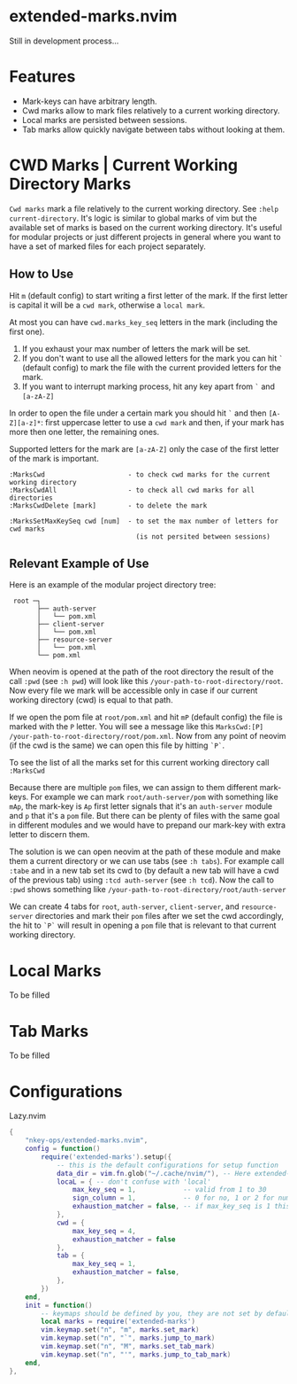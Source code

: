 # extended-marks.nvim
Still in development process...


# Features
- Mark-keys can have arbitrary length. 
- Cwd marks allow to mark files relatively to a current working directory.
- Local marks are persisted between sessions.
- Tab marks allow quickly navigate between tabs without looking at them.

# CWD Marks | Current Working Directory Marks
`Cwd marks` mark a file relatively to the current working directory. See `:help current-directory`. It's logic is similar to global marks of vim but the available set of marks is based on the current working directory. It's useful for modular projects or just different projects in general where you want to have a set of marked files for each project separately.

## How to Use
Hit `m` (default config) to start writing a first letter of the mark.  If the first letter is capital it will be a `cwd mark`, otherwise a `local mark`. 

At most you can have `cwd.marks_key_seq` letters in the mark (including the first one). 

1. If you exhaust your max number of letters the mark will be set.
2. If you don't want to use all the allowed letters for the mark you can hit `` ` `` (default config) to mark the file with the current provided letters for the mark.
3. If you want to interrupt marking process, hit any key apart from `` ` `` and `[a-zA-Z]`

In order to open the file under a certain mark you should hit `` ` `` and then `[A-Z][a-z]*`: first uppercase letter to use a `cwd mark` and then, if your mark has more then one letter, the remaining ones.

Supported letters for the mark are `[a-zA-Z]` only the case of the first letter of the mark is important.

    :MarksCwd                     - to check cwd marks for the current working directory
    :MarksCwdAll                  - to check all cwd marks for all directories
    :MarksCwdDelete [mark]        - to delete the mark

    :MarksSetMaxKeySeq cwd [num]  - to set the max number of letters for cwd marks 
                                    (is not persited between sessions)
    

## Relevant Example of Use 
Here is an example of the modular project directory tree: 

     root ─┐
           ├── auth-server
           │   └── pom.xml
           ├── client-server
           │   └── pom.xml
           ├── resource-server
           │   └── pom.xml
           └── pom.xml

When neovim is opened at the path of the root directory the result of the call `:pwd`  (see `:h pwd`) will look like this `/your-path-to-root-directory/root`. Now every file we mark will be accessible only in case if our current working directory (cwd) is equal to that path.

If we open the pom file at `root/pom.xml` and hit `mP` (default config) the file is marked with the `P` letter. You will see a message like this `MarksCwd:[P] /your-path-to-root-directory/root/pom.xml`. Now from any point of neovim (if the cwd is the same) we can open this file by hitting `` `P` ``. 

To see the list of all the marks set for this current working directory call `:MarksCwd`

Because there are multiple `pom` files, we can  assign to them different mark-keys. For example we can mark `root/auth-server/pom` with something like `mAp`, the mark-key is `Ap` first letter signals that it's an `auth-server` module and `p` that it's a `pom` file. But there can be plenty of files with the same goal in different modules and we would have to prepand our mark-key with extra letter to discern them.  

The solution is we can open neovim at the path of these module and make them a current directory or we can use tabs (see `:h tabs`). For example call `:tabe` and in a new tab set its cwd to (by default a new tab will have a cwd of the previous tab) using `:tcd auth-server` (see `:h tcd`). Now the call to `:pwd` shows something like `/your-path-to-root-directory/root/auth-server`

We can create 4 tabs for `root`, `auth-server`, `client-server`, and `resource-server` directories and mark their `pom` files after we set the cwd accordingly, the hit to `` `P` `` will result in opening a `pom` file that is relevant to that current working directory. 


# Local Marks
To be filled

# Tab Marks
To be filled

# Configurations

Lazy.nvim
```lua
{
    "nkey-ops/extended-marks.nvim",
    config = function()
        require('extended-marks').setup({
            -- this is the default configurations for setup function
            data_dir = vim.fn.glob("~/.cache/nvim/"), -- Here extended-marks dir will be created to store data
            locaL = { -- don't confuse with 'local'
                max_key_seq = 1,            -- valid from 1 to 30
                sign_column = 1,            -- 0 for no, 1 or 2 for number of characters 
                exhaustion_matcher = false, -- if max_key_seq is 1 this parameter will always be false
            },
            cwd = {
                max_key_seq = 4,
                exhaustion_matcher = false
            },
            tab = {
                max_key_seq = 1,
                exhaustion_matcher = false,
            },
        })
    end,
    init = function()
        -- keymaps should be defined by you, they are not set by default
        local marks = require('extended-marks')
        vim.keymap.set("n", "m", marks.set_mark)
        vim.keymap.set("n", "`", marks.jump_to_mark)
        vim.keymap.set("n", "M", marks.set_tab_mark)
        vim.keymap.set("n", "'", marks.jump_to_tab_mark)
    end,
},
```
